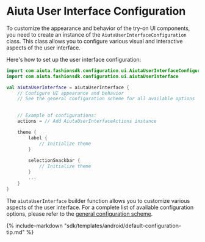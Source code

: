 # Aiuta User Interface Configuration

To customize the appearance and behavior of the try-on UI components, you need to create an instance of the `AiutaUserInterfaceConfiguration` class. This class allows you to configure various visual and interactive aspects of the user interface.

Here's how to set up the user interface configuration:

```kotlin
import com.aiuta.fashionsdk.configuration.ui.AiutaUserInterfaceConfiguration
import com.aiuta.fashionsdk.configuration.ui.aiutaUserInterface

val aiutaUserInterface = aiutaUserInterface {
    // Configure UI appearance and behavior
    // See the general configuration scheme for all available options
    

    // Example of configurations:
    actions = // Add AiutaUserInterfaceActions instance

    theme {
        label {
            // Initialize theme
        }
        
        selectionSnackbar {
            // Initialize theme
        }
        ...
    }
}
```

The `aiutaUserInterface` builder function allows you to customize various aspects of the user interface. For a complete list of available configuration options, please refer to the [general configuration scheme](../../../../about/developer/user-interface.md).

{% include-markdown "sdk/templates/android/default-configuration-tip.md" %}

